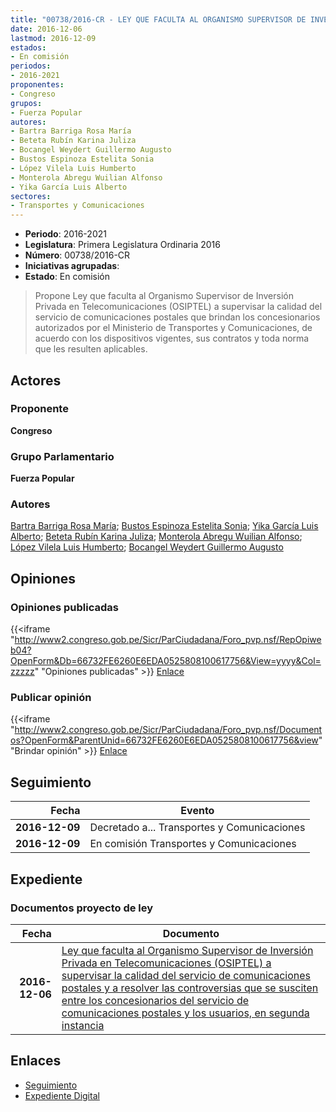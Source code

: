 ```yaml
---
title: "00738/2016-CR - LEY QUE FACULTA AL ORGANISMO SUPERVISOR DE INVERSIÓN PRIVADA EN TELECOMUNICACIONES (OSIPTEL) A SUPERVISAR LA CALIDAD DEL SERVICIO DE COMUNICACIONES POSTALES Y A RESOLVER LAS CONTROVERSIAS QUE SE SUSCITEN ENTRE LOS CONCESIONARIOS DEL SERVICIO DE COMUNICACIONES POSTALES Y LOS USUARIOS, EN SEGUNDA INSTANCIA."
date: 2016-12-06
lastmod: 2016-12-09
estados:
- En comisión
periodos:
- 2016-2021
proponentes:
- Congreso
grupos:
- Fuerza Popular
autores:
- Bartra Barriga Rosa María
- Beteta Rubín Karina Juliza
- Bocangel Weydert Guillermo Augusto
- Bustos Espinoza Estelita Sonia
- López Vilela Luis Humberto
- Monterola Abregu Wuilian Alfonso
- Yika García Luis Alberto
sectores:
- Transportes y Comunicaciones
---
```

- **Periodo**: 2016-2021
- **Legislatura**: Primera Legislatura Ordinaria 2016
- **Número**: 00738/2016-CR
- **Iniciativas agrupadas**: 
- **Estado**: En comisión

> Propone Ley que faculta al Organismo Supervisor de Inversión Privada en Telecomunicaciones (OSIPTEL) a supervisar la calidad del servicio de comunicaciones postales que brindan los concesionarios autorizados por el Ministerio de Transportes y Comunicaciones, de acuerdo con los dispositivos vigentes, sus contratos y toda norma que les resulten aplicables.


## Actores

### Proponente

**Congreso**

### Grupo Parlamentario

**Fuerza Popular**

### Autores

[Bartra Barriga Rosa María](mailto:mailto:rbartra@congreso.gob.pe); [Bustos Espinoza Estelita Sonia](mailto:mailto:ebustos@congreso.gob.pe); [Yika García Luis Alberto](mailto:mailto:lyika@congreso.gob.pe); [Beteta Rubín Karina Juliza](mailto:mailto:kbeteta@congreso.gob.pe); [Monterola Abregu Wuilian Alfonso](mailto:mailto:wmonterola@congreso.gob.pe); [López Vilela Luis Humberto](mailto:mailto:llopezv@congreso.gob.pe); [Bocangel Weydert Guillermo Augusto](mailto:mailto:gbocangel@congreso.gob.pe)

## Opiniones

### Opiniones publicadas

{{<iframe "http://www2.congreso.gob.pe/Sicr/ParCiudadana/Foro_pvp.nsf/RepOpiweb04?OpenForm&Db=66732FE6260E6EDA0525808100617756&View=yyyy&Col=zzzzz" "Opiniones publicadas" >}}
[Enlace](http://www2.congreso.gob.pe/Sicr/ParCiudadana/Foro_pvp.nsf/RepOpiweb04?OpenForm&Db=66732FE6260E6EDA0525808100617756&View=yyyy&Col=zzzzz)

### Publicar opinión

{{<iframe "http://www2.congreso.gob.pe/Sicr/ParCiudadana/Foro_pvp.nsf/Documentos?OpenForm&ParentUnid=66732FE6260E6EDA0525808100617756&view" "Brindar opinión" >}}
[Enlace](http://www2.congreso.gob.pe/Sicr/ParCiudadana/Foro_pvp.nsf/Documentos?OpenForm&ParentUnid=66732FE6260E6EDA0525808100617756&view)


## Seguimiento

| Fecha | Evento |
|------:|--------|
| **2016-12-09** | Decretado a... Transportes y Comunicaciones |
| **2016-12-09** | En comisión Transportes y Comunicaciones |

## Expediente

### Documentos proyecto de ley

| Fecha | Documento |
|------:|-----------|
| **2016-12-06** | [Ley que faculta al Organismo Supervisor de Inversión Privada en Telecomunicaciones (OSIPTEL) a supervisar la calidad del servicio de comunicaciones postales y a resolver las controversias que se susciten entre los concesionarios del servicio de comunicaciones postales y los usuarios, en segunda instancia](http://www.leyes.congreso.gob.pe/Documentos/2016_2021/Proyectos_de_Ley_y_de_Resoluciones_Legislativas/PL0073820161206..pdf) |

## Enlaces

- [Seguimiento](http://www2.congreso.gob.pe/Sicr/TraDocEstProc/CLProLey2016.nsf/f7fff46988ca05b1052578e100829cc7/1a7a87b36878717805258081007bd6ba?OpenDocument)
- [Expediente Digital](http://www2.congreso.gob.pe/Sicr/TraDocEstProc/Expvirt_2011.nsf/visbusqptramdoc1621/00738?opendocument)

